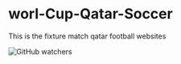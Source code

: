 # worl-Cup-Qatar-Soccer
This is the fixture match qatar football websites

![GitHub watchers](https://img.shields.io/github/watchers/carltsdev/worl-cup-qatar-soccer?label=views&logoColor=blue&style=social)
